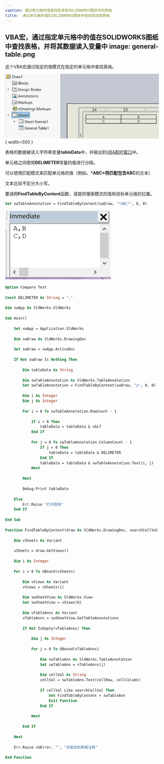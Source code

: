 ```yaml
---
caption: 通过单元格的值查找和读取SOLIDWORKS图纸中的表格
title:  通过单元格的值在SOLIDWORKS图纸中查找和读取表格
---
```

 VBA宏，通过指定单元格中的值在SOLIDWORKS图纸中查找表格，并将其数据读入变量中
image: general-table.png
---
这个VBA宏通过指定的值模式在指定的单元格中查找表格。

![图纸中的通用表格](general-table.png){ width=500 }

表格的数据被读入字符串变量**tableData**中，并输出到[VBA即时窗口](/docs/codestack/visual-basic/vba/vba-editor/windows#immediate-window)中。

单元格之间使用**DELIMETER**常量的值进行分隔。

可以使用匹配模式来匹配单元格的值（例如，**\*ABC\***将匹配包含**ABC**的文本）

文本比较不区分大小写。

要调用**FindTableByContent**函数，请提供搜索模式的值和目标单元格的位置。

~~~ vb jagged
Set swTableAnnotation = FindTableByContent(swDraw, "*ABC*", 0, 0)
~~~

![即时窗口中的表格数据输出](immediate-window-output.png)

~~~ vb
Option Compare Text

Const DELIMETER As String = ","

Dim swApp As SldWorks.SldWorks

Sub main()

    Set swApp = Application.SldWorks
    
    Dim swDraw As SldWorks.DrawingDoc
    
    Set swDraw = swApp.ActiveDoc
    
    If Not swDraw Is Nothing Then
        
        Dim tableData As String
        
        Dim swTableAnnotation As SldWorks.TableAnnotation
        Set swTableAnnotation = FindTableByContent(swDraw, "a", 0, 0)
                
        Dim i As Integer
        Dim j As Integer
        
        For i = 0 To swTableAnnotation.RowCount - 1
            
            If i > 0 Then
                tableData = tableData & vbLf
            End If
            
            For j = 0 To swTableAnnotation.ColumnCount - 1
                If j > 0 Then
                    tableData = tableData & DELIMETER
                End If
                tableData = tableData & swTableAnnotation.Text(i, j)
            Next
            
        Next
        
        Debug.Print tableData
        
    Else
        Err.Raise "打开图纸"
    End If
    
End Sub

Function FindTableByContent(draw As SldWorks.DrawingDoc, searchCellVal As String, cellRow As Integer, cellColumn As Integer) As SldWorks.TableAnnotation
    
    Dim vSheets As Variant
    
    vSheets = draw.GetViews()
    
    Dim i As Integer
    
    For i = 0 To UBound(vSheets)
        
        Dim vViews As Variant
        vViews = vSheets(i)
        
        Dim swSheetView As SldWorks.View
        Set swSheetView = vViews(0)
        
        Dim vTableAnns As Variant
        vTableAnns = swSheetView.GetTableAnnotations
        
        If Not IsEmpty(vTableAnns) Then
            
            Dim j As Integer
            
            For j = 0 To UBound(vTableAnns)
                
                Dim swTableAnn As SldWorks.TableAnnotation
                Set swTableAnn = vTableAnns(j)
                
                Dim cellVal As String
                cellVal = swTableAnn.Text(cellRow, cellColumn)
                
                If cellVal Like searchCellVal Then
                    Set FindTableByContent = swTableAnn
                    Exit Function
                End If
                
            Next
            
        End If
        
    Next
    
    Err.Raise vbError, "", "未能找到表格注释"
    
End Function
~~~